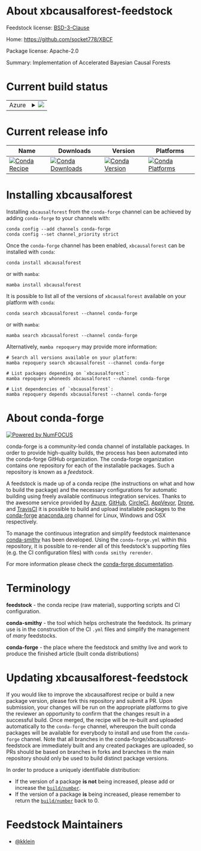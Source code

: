 About xbcausalforest-feedstock
==============================

Feedstock license: [BSD-3-Clause](https://github.com/conda-forge/xbcausalforest-feedstock/blob/main/LICENSE.txt)

Home: https://github.com/socket778/XBCF

Package license: Apache-2.0

Summary: Implementation of Accelerated Bayesian Causal Forests

Current build status
====================


<table>
    
  <tr>
    <td>Azure</td>
    <td>
      <details>
        <summary>
          <a href="https://dev.azure.com/conda-forge/feedstock-builds/_build/latest?definitionId=16895&branchName=main">
            <img src="https://dev.azure.com/conda-forge/feedstock-builds/_apis/build/status/xbcausalforest-feedstock?branchName=main">
          </a>
        </summary>
        <table>
          <thead><tr><th>Variant</th><th>Status</th></tr></thead>
          <tbody><tr>
              <td>linux_64_numpy1.22python3.8.____cpython</td>
              <td>
                <a href="https://dev.azure.com/conda-forge/feedstock-builds/_build/latest?definitionId=16895&branchName=main">
                  <img src="https://dev.azure.com/conda-forge/feedstock-builds/_apis/build/status/xbcausalforest-feedstock?branchName=main&jobName=linux&configuration=linux%20linux_64_numpy1.22python3.8.____cpython" alt="variant">
                </a>
              </td>
            </tr><tr>
              <td>linux_64_numpy1.22python3.9.____73_pypy</td>
              <td>
                <a href="https://dev.azure.com/conda-forge/feedstock-builds/_build/latest?definitionId=16895&branchName=main">
                  <img src="https://dev.azure.com/conda-forge/feedstock-builds/_apis/build/status/xbcausalforest-feedstock?branchName=main&jobName=linux&configuration=linux%20linux_64_numpy1.22python3.9.____73_pypy" alt="variant">
                </a>
              </td>
            </tr><tr>
              <td>linux_64_numpy2.0python3.10.____cpython</td>
              <td>
                <a href="https://dev.azure.com/conda-forge/feedstock-builds/_build/latest?definitionId=16895&branchName=main">
                  <img src="https://dev.azure.com/conda-forge/feedstock-builds/_apis/build/status/xbcausalforest-feedstock?branchName=main&jobName=linux&configuration=linux%20linux_64_numpy2.0python3.10.____cpython" alt="variant">
                </a>
              </td>
            </tr><tr>
              <td>linux_64_numpy2.0python3.11.____cpython</td>
              <td>
                <a href="https://dev.azure.com/conda-forge/feedstock-builds/_build/latest?definitionId=16895&branchName=main">
                  <img src="https://dev.azure.com/conda-forge/feedstock-builds/_apis/build/status/xbcausalforest-feedstock?branchName=main&jobName=linux&configuration=linux%20linux_64_numpy2.0python3.11.____cpython" alt="variant">
                </a>
              </td>
            </tr><tr>
              <td>linux_64_numpy2.0python3.12.____cpython</td>
              <td>
                <a href="https://dev.azure.com/conda-forge/feedstock-builds/_build/latest?definitionId=16895&branchName=main">
                  <img src="https://dev.azure.com/conda-forge/feedstock-builds/_apis/build/status/xbcausalforest-feedstock?branchName=main&jobName=linux&configuration=linux%20linux_64_numpy2.0python3.12.____cpython" alt="variant">
                </a>
              </td>
            </tr><tr>
              <td>linux_64_numpy2.0python3.9.____cpython</td>
              <td>
                <a href="https://dev.azure.com/conda-forge/feedstock-builds/_build/latest?definitionId=16895&branchName=main">
                  <img src="https://dev.azure.com/conda-forge/feedstock-builds/_apis/build/status/xbcausalforest-feedstock?branchName=main&jobName=linux&configuration=linux%20linux_64_numpy2.0python3.9.____cpython" alt="variant">
                </a>
              </td>
            </tr><tr>
              <td>osx_64_numpy1.22python3.8.____cpython</td>
              <td>
                <a href="https://dev.azure.com/conda-forge/feedstock-builds/_build/latest?definitionId=16895&branchName=main">
                  <img src="https://dev.azure.com/conda-forge/feedstock-builds/_apis/build/status/xbcausalforest-feedstock?branchName=main&jobName=osx&configuration=osx%20osx_64_numpy1.22python3.8.____cpython" alt="variant">
                </a>
              </td>
            </tr><tr>
              <td>osx_64_numpy1.22python3.9.____73_pypy</td>
              <td>
                <a href="https://dev.azure.com/conda-forge/feedstock-builds/_build/latest?definitionId=16895&branchName=main">
                  <img src="https://dev.azure.com/conda-forge/feedstock-builds/_apis/build/status/xbcausalforest-feedstock?branchName=main&jobName=osx&configuration=osx%20osx_64_numpy1.22python3.9.____73_pypy" alt="variant">
                </a>
              </td>
            </tr><tr>
              <td>osx_64_numpy2.0python3.10.____cpython</td>
              <td>
                <a href="https://dev.azure.com/conda-forge/feedstock-builds/_build/latest?definitionId=16895&branchName=main">
                  <img src="https://dev.azure.com/conda-forge/feedstock-builds/_apis/build/status/xbcausalforest-feedstock?branchName=main&jobName=osx&configuration=osx%20osx_64_numpy2.0python3.10.____cpython" alt="variant">
                </a>
              </td>
            </tr><tr>
              <td>osx_64_numpy2.0python3.11.____cpython</td>
              <td>
                <a href="https://dev.azure.com/conda-forge/feedstock-builds/_build/latest?definitionId=16895&branchName=main">
                  <img src="https://dev.azure.com/conda-forge/feedstock-builds/_apis/build/status/xbcausalforest-feedstock?branchName=main&jobName=osx&configuration=osx%20osx_64_numpy2.0python3.11.____cpython" alt="variant">
                </a>
              </td>
            </tr><tr>
              <td>osx_64_numpy2.0python3.12.____cpython</td>
              <td>
                <a href="https://dev.azure.com/conda-forge/feedstock-builds/_build/latest?definitionId=16895&branchName=main">
                  <img src="https://dev.azure.com/conda-forge/feedstock-builds/_apis/build/status/xbcausalforest-feedstock?branchName=main&jobName=osx&configuration=osx%20osx_64_numpy2.0python3.12.____cpython" alt="variant">
                </a>
              </td>
            </tr><tr>
              <td>osx_64_numpy2.0python3.9.____cpython</td>
              <td>
                <a href="https://dev.azure.com/conda-forge/feedstock-builds/_build/latest?definitionId=16895&branchName=main">
                  <img src="https://dev.azure.com/conda-forge/feedstock-builds/_apis/build/status/xbcausalforest-feedstock?branchName=main&jobName=osx&configuration=osx%20osx_64_numpy2.0python3.9.____cpython" alt="variant">
                </a>
              </td>
            </tr><tr>
              <td>win_64_numpy1.22python3.8.____cpython</td>
              <td>
                <a href="https://dev.azure.com/conda-forge/feedstock-builds/_build/latest?definitionId=16895&branchName=main">
                  <img src="https://dev.azure.com/conda-forge/feedstock-builds/_apis/build/status/xbcausalforest-feedstock?branchName=main&jobName=win&configuration=win%20win_64_numpy1.22python3.8.____cpython" alt="variant">
                </a>
              </td>
            </tr><tr>
              <td>win_64_numpy1.22python3.9.____73_pypy</td>
              <td>
                <a href="https://dev.azure.com/conda-forge/feedstock-builds/_build/latest?definitionId=16895&branchName=main">
                  <img src="https://dev.azure.com/conda-forge/feedstock-builds/_apis/build/status/xbcausalforest-feedstock?branchName=main&jobName=win&configuration=win%20win_64_numpy1.22python3.9.____73_pypy" alt="variant">
                </a>
              </td>
            </tr><tr>
              <td>win_64_numpy2.0python3.10.____cpython</td>
              <td>
                <a href="https://dev.azure.com/conda-forge/feedstock-builds/_build/latest?definitionId=16895&branchName=main">
                  <img src="https://dev.azure.com/conda-forge/feedstock-builds/_apis/build/status/xbcausalforest-feedstock?branchName=main&jobName=win&configuration=win%20win_64_numpy2.0python3.10.____cpython" alt="variant">
                </a>
              </td>
            </tr><tr>
              <td>win_64_numpy2.0python3.11.____cpython</td>
              <td>
                <a href="https://dev.azure.com/conda-forge/feedstock-builds/_build/latest?definitionId=16895&branchName=main">
                  <img src="https://dev.azure.com/conda-forge/feedstock-builds/_apis/build/status/xbcausalforest-feedstock?branchName=main&jobName=win&configuration=win%20win_64_numpy2.0python3.11.____cpython" alt="variant">
                </a>
              </td>
            </tr><tr>
              <td>win_64_numpy2.0python3.12.____cpython</td>
              <td>
                <a href="https://dev.azure.com/conda-forge/feedstock-builds/_build/latest?definitionId=16895&branchName=main">
                  <img src="https://dev.azure.com/conda-forge/feedstock-builds/_apis/build/status/xbcausalforest-feedstock?branchName=main&jobName=win&configuration=win%20win_64_numpy2.0python3.12.____cpython" alt="variant">
                </a>
              </td>
            </tr><tr>
              <td>win_64_numpy2.0python3.9.____cpython</td>
              <td>
                <a href="https://dev.azure.com/conda-forge/feedstock-builds/_build/latest?definitionId=16895&branchName=main">
                  <img src="https://dev.azure.com/conda-forge/feedstock-builds/_apis/build/status/xbcausalforest-feedstock?branchName=main&jobName=win&configuration=win%20win_64_numpy2.0python3.9.____cpython" alt="variant">
                </a>
              </td>
            </tr>
          </tbody>
        </table>
      </details>
    </td>
  </tr>
</table>

Current release info
====================

| Name | Downloads | Version | Platforms |
| --- | --- | --- | --- |
| [![Conda Recipe](https://img.shields.io/badge/recipe-xbcausalforest-green.svg)](https://anaconda.org/conda-forge/xbcausalforest) | [![Conda Downloads](https://img.shields.io/conda/dn/conda-forge/xbcausalforest.svg)](https://anaconda.org/conda-forge/xbcausalforest) | [![Conda Version](https://img.shields.io/conda/vn/conda-forge/xbcausalforest.svg)](https://anaconda.org/conda-forge/xbcausalforest) | [![Conda Platforms](https://img.shields.io/conda/pn/conda-forge/xbcausalforest.svg)](https://anaconda.org/conda-forge/xbcausalforest) |

Installing xbcausalforest
=========================

Installing `xbcausalforest` from the `conda-forge` channel can be achieved by adding `conda-forge` to your channels with:

```
conda config --add channels conda-forge
conda config --set channel_priority strict
```

Once the `conda-forge` channel has been enabled, `xbcausalforest` can be installed with `conda`:

```
conda install xbcausalforest
```

or with `mamba`:

```
mamba install xbcausalforest
```

It is possible to list all of the versions of `xbcausalforest` available on your platform with `conda`:

```
conda search xbcausalforest --channel conda-forge
```

or with `mamba`:

```
mamba search xbcausalforest --channel conda-forge
```

Alternatively, `mamba repoquery` may provide more information:

```
# Search all versions available on your platform:
mamba repoquery search xbcausalforest --channel conda-forge

# List packages depending on `xbcausalforest`:
mamba repoquery whoneeds xbcausalforest --channel conda-forge

# List dependencies of `xbcausalforest`:
mamba repoquery depends xbcausalforest --channel conda-forge
```


About conda-forge
=================

[![Powered by
NumFOCUS](https://img.shields.io/badge/powered%20by-NumFOCUS-orange.svg?style=flat&colorA=E1523D&colorB=007D8A)](https://numfocus.org)

conda-forge is a community-led conda channel of installable packages.
In order to provide high-quality builds, the process has been automated into the
conda-forge GitHub organization. The conda-forge organization contains one repository
for each of the installable packages. Such a repository is known as a *feedstock*.

A feedstock is made up of a conda recipe (the instructions on what and how to build
the package) and the necessary configurations for automatic building using freely
available continuous integration services. Thanks to the awesome service provided by
[Azure](https://azure.microsoft.com/en-us/services/devops/), [GitHub](https://github.com/),
[CircleCI](https://circleci.com/), [AppVeyor](https://www.appveyor.com/),
[Drone](https://cloud.drone.io/welcome), and [TravisCI](https://travis-ci.com/)
it is possible to build and upload installable packages to the
[conda-forge](https://anaconda.org/conda-forge) [anaconda.org](https://anaconda.org/)
channel for Linux, Windows and OSX respectively.

To manage the continuous integration and simplify feedstock maintenance
[conda-smithy](https://github.com/conda-forge/conda-smithy) has been developed.
Using the ``conda-forge.yml`` within this repository, it is possible to re-render all of
this feedstock's supporting files (e.g. the CI configuration files) with ``conda smithy rerender``.

For more information please check the [conda-forge documentation](https://conda-forge.org/docs/).

Terminology
===========

**feedstock** - the conda recipe (raw material), supporting scripts and CI configuration.

**conda-smithy** - the tool which helps orchestrate the feedstock.
                   Its primary use is in the construction of the CI ``.yml`` files
                   and simplify the management of *many* feedstocks.

**conda-forge** - the place where the feedstock and smithy live and work to
                  produce the finished article (built conda distributions)


Updating xbcausalforest-feedstock
=================================

If you would like to improve the xbcausalforest recipe or build a new
package version, please fork this repository and submit a PR. Upon submission,
your changes will be run on the appropriate platforms to give the reviewer an
opportunity to confirm that the changes result in a successful build. Once
merged, the recipe will be re-built and uploaded automatically to the
`conda-forge` channel, whereupon the built conda packages will be available for
everybody to install and use from the `conda-forge` channel.
Note that all branches in the conda-forge/xbcausalforest-feedstock are
immediately built and any created packages are uploaded, so PRs should be based
on branches in forks and branches in the main repository should only be used to
build distinct package versions.

In order to produce a uniquely identifiable distribution:
 * If the version of a package **is not** being increased, please add or increase
   the [``build/number``](https://docs.conda.io/projects/conda-build/en/latest/resources/define-metadata.html#build-number-and-string).
 * If the version of a package **is** being increased, please remember to return
   the [``build/number``](https://docs.conda.io/projects/conda-build/en/latest/resources/define-metadata.html#build-number-and-string)
   back to 0.

Feedstock Maintainers
=====================

* [@kklein](https://github.com/kklein/)

